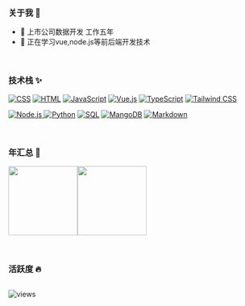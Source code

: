 ### 关于我 🤩
- 🔭 上市公司数据开发  工作五年
- 🌱 正在学习vue,node.js等前后端开发技术

<br>

### 技术栈 ✨

<a href="#"><img alt="CSS" src="https://img.shields.io/badge/CSS-1572B6.svg?logo=css3&logoColor=white"></a>
<a href="#"><img alt="HTML" src="https://img.shields.io/badge/HTML-E34F26.svg?logo=html5&logoColor=white"></a>
<a href="#"><img alt="JavaScript" src="https://img.shields.io/badge/JavaScript-F7DF1E.svg?logo=javascript&logoColor=white"></a>
<a href="#"><img alt="Vue.js" src="https://img.shields.io/badge/Vue-4FC08D.svg?logo=Vue.js&logoColor=white"></a>
<a href="#"><img alt="TypeScript" src="https://img.shields.io/badge/TypeScript-3178C6.svg?logo=TypeScript&logoColor=white"></a>
<a href="#"><img alt="Tailwind CSS" src="https://img.shields.io/badge/Tailwind CSS-06B6D4.svg?logo=Tailwind CSS&logoColor=white"></a>

<a href="#"><img alt="Node.js" src="https://img.shields.io/badge/Node.js-43853D.svg?logo=node.js&logoColor=white">
<a href="#"><img alt="Python" src="https://img.shields.io/badge/Python-14354C.svg?logo=python&logoColor=white"></a>
<a href="#"><img alt="SQL" src="https://img.shields.io/badge/MSSQL-cc2927.svg?logo=Microsoft SQL Server&logoColor=white"></a >
<a href="#"><img alt="MangoDB" src="https://img.shields.io/badge/MangoDB-47A248.svg?logo=MongoDB&logoColor=white"></a >
<a href="#"><img alt="Markdown" src="https://img.shields.io/badge/Markdown-000000.svg?logo=markdown&logoColor=white"></a>
  
  
<br>
  
### 年汇总 🌟

<img alt="" height="137px" src="https://github-readme-stats.vercel.app/api?username=iihao&hide_title=true&hide_border=true&show_icons=true&include_all_commits=true&line_height=21&bg_color=0,EC6C6C,FFD479,FFFC79,73FA79&theme=graywhite&locale=cn" /><img alt="" height="137px" src="https://github-readme-stats.vercel.app/api/top-langs/?username=iihao&hide_title=true&hide_border=true&layout=compact&bg_color=0,73FA79,73FDFF,D783FF&theme=graywhite&locale=cn" />
  
<br>

### 活跃度 🔥
  
  <img alt="" src="https://activity-graph.herokuapp.com/graph?username=iihao&theme=vue" />

  ![views](https://komarev.com/ghpvc/?username=iihao&style=flat)
